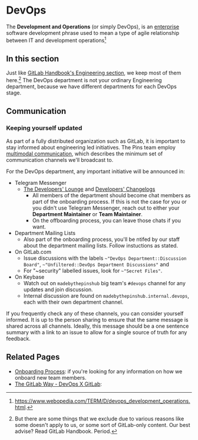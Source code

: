 # DevOps
The **Development and Operations** (or simply DevOps), is an [enterprise](https://www.webopedia.com/TERM/E/enterprise.html) software development phrase used to mean a type of agile relationship between IT and development operations[^1]

## In this section
Just like [GitLab Handbook's Engineering section], we keep most of them here.[^2] The DevOps department is not your ordinary Engineering department, because we have different departments for each DevOps stage.

## Communication

### Keeping yourself updated
As part of a fully distributed organization such as GitLab, it is important to stay informed about engineering led initiatives. The Pins team employ [multimodal communication], which describes the minimum set of communication channels we'll broadcast to.

For the DevOps department, any important initiative will be announced in:

* Telegram Messenger
    * [The Developers' Lounge] and [Developers' Changelogs]
        * All members of the department should become chat members as part of the onboarding process. If this is not the case for you or you didn't use Telegram Messenger, reach out to either your **Department Maintainer** or **Team Maintainer**.
        * On the offboarding process, you can leave those chats if you want.
* Department Mailing Lists
    * Also part of the onboarding process, you'll be ntifed by our staff about the department mailing lists. Follow instuctions as stated.
* On GitLab.com
    * Issue discussions with the labels `~"DevOps Department::Discussion Board"`, `~"Unfiltered::DevOps Department Discussions"` and
    * For "~security" labelled issues, look for `~"Secret Files"`.
* On Keybase
    * Watch out on `madebythepinshub` big team's `#devops` channel for any updates and join discussion.
    * Internal discussion are found on `madebythepinshub.internal.devops`, each with their own department channel.

If you frequently check any of these channels, you can consider yourself informed. It is up to the person sharing to ensure that the same message is shared across all channels. Ideally, this message should be a one sentence summary with a link to an issue to allow for a single source of truth for any feedback.

## Related Pages
* [Onboarding Process]: if you're looking for any information on how we onboard new team members.
* [The GitLab Way - DevOps X GitLab]:

[^1]: https://www.webopedia.com/TERM/D/devops_development_operations.html.
[^2]: But there are some things that we exclude due to various reasons like some doesn't apply to us, or some sort of GitLab-only content. Our best advise? Read GitLab Handbook. Period.

<!-- Link references -->
[Developers' Changelogs]: https://t.me/DevChangeLogs_byMPTeam
[GitLab Handbook's Engineering section]: https://about.gitlab.com/handbook/engineering
[The Developers' Lounge]: https://t.me/CodersChat_byMPTeam
[Onboarding Process]: ../your-first-years/onboarding
[multimodal communication]: ../life-at-the-pins/communication
[The GitLab Way - DevOps X GitLab]: ../the-gitlab-way/devops
